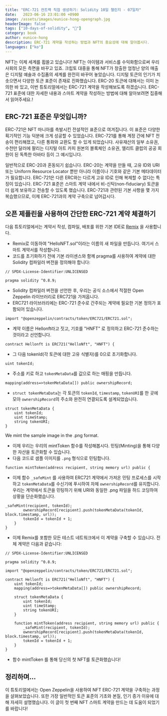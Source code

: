 ```yaml
---
title: "ERC-721 컨트랙 직접 생성하기: Solidity 10일 챌린지 - 07일차"
date:   2023-06-16 23:01:00 +0900
image: /assets/images/eunice-hong-opengraph.jpg
headerImage: false
tags: ["10-days-of-solidity", "🌿"]
category: book
author: eunice-hong
description: ERC-721 계약을 작성하는 방법과 NFT의 중요성에 대해 알아봅시다.
languages: ["ko"]
---
```


NFT는 이제 세계를 휩쓸고 있습니다!
NFT는 아이템과 서비스를 수익화함으로써 우리 사회의 모든 측면을 바꾸고 있죠.
크립토 대중을 통해 NFT가 창출한 엄청난 양의 매출은 디지털 예술과 수집품의 세계를 완전히 바꾸어 놓았습니다. 
디지털 토큰의 인기가 치솟으면서 다양한 토큰 표준이 존재로 진화했습니다. 
ERC-20 토큰에 대해서는 이미 논의한 바 있고, 이번 튜토리얼에서는 ERC-721 계약을 작성해보도록 하겠습니다. 
ERC-721 표준에 대한 자세한 내용과 스마트 계약을 작성하는 방법에 대해 알아보려면 집중해서 읽어주세요.!

## ERC-721 표준은 무엇입니까?

ERC-721은 NFT 마니아를 촉발시킨 전설적인 표준으로 여겨집니다.
이 표준은 다양한 획기적인 기능 덕분에 크게 성공할 수 있었습니다.
ERC-721를 통해 계정 간에 NFT 전송이 편리해졌고, 다른 통화와 교환도 할 수 있게 되었습니다. 
사유재산의 일부 소유권, 수천만 달러에 팔리는 디지털 아트 카피 원본의 블록체인 소유권, 
엘리트 클럽의 공공 회원이 된 독특한 아바타 등이 그 예시입니다.

일반적으로 ERC-20과 혼동되기 쉽습니다.
ERC-20는 계약을 만들 때, 고유 ID와 URI 또는 Uniform Resource Locator 뿐만 아니라 이름이나 기호와 같은 기본 메타데이터가 필요합니다. 
ERC-721은 다른 ERC와는 다르게 고유 ID로 인해 복제할 수 없다는 특징이 있습니다. 
ERC-721 표준은 스마트 계약 내에서 비-신탁(non-fiduciary) 토큰을 더 쉽게 보유하고 전송할 수 있도록 했습니다. 
ERC-721과 관련된 기본 사항을 몇 가지 복습했으므로, 이제 ERC-721과의 계약 구축으로 넘어갑시다.

## 오픈 제플린을 사용하여 간단한 ERC-721 계약 체결하기

다음 튜토리얼에서는 계약서 작성, 컴파일, 배포를 위한 기본 IDE로 [Remix][remix] 을 사용합니다.

- Remix로 이동하여 "HelloNFT.sol"이라는 이름의 새 파일을 만듭니다. 여기서 스마트 계약서를 작성합니다.
- 코드를 초기화하기 전에 기본 라이센스와 함께 pragma를 사용하여 계약에 대한 Solidity 컴파일러 버전을 정의해야 합니다:

```solidity
// SPDX-License-Identifier:UNLICENSED

pragma solidity ^0.8.9;
```

- Solidity 컴파일러 버전을 선언한 후, 우리는 공식 소스에서 적절한 Open Zeppelin 라이브러리로 ERC721을 가져옵니다.
- ERC721 라이브러리에는 ERC-721 준수로 간주되는 계약에 필요한 기본 정의가 포함되어 있습니다.

```solidity
import "@openzeppelin/contracts/token/ERC721/ERC721.sol";
```

- 계약 이름은 Hellonft라고 짓고, 기호를 "HNFT" 로 정의하고 ERC-721 준수하는 것이라고 선언합니다.

```solidity
contract Hellonft is ERC721("HelloNft", "HNFT") {
```

- 그 다음 tokenId(각 토큰에 대한 고유 식별자)를 0으로 초기화합니다.

```solidity
uint tokenId;
```

- 주소를 키로 하고 `tokenMetaData`를 값으로 하는 매핑을 만듭니다.

```solidity
mapping(address=>tokenMetaData[]) public ownershipRecord;
```
- `struct tokenMetaData`는 각 토큰의 `tokenId`, `timestamp`, `tokenURI`를 한 곳에 모아 
  `ownershipRecord`의 주소와 완전히 연결되도록 설계되었습니다.

```solidity
struct tokenMetaData {
	uint tokenId;
	uint timeStamp;
	string tokenURI;
}
```
We mint the sample image in the .png format.
- 이제 우리는 우리의 mintToken 함수를 작성해봅시다. 민팅(Minting)을 통해 다양한 자산을 토큰화할 수 있습니다. 
- 다음 코드로 샘플 이미지를 `.png` 형식으로 민팅합니다.

```solidity
function mintToken(address recipient, string memory url) public {
```

- 이제 함수 `_safeMint` 를 사용하여 ERC721 계약에서 가져온 민팅 프로세스를 시작하고 
  `tokenMetaData`를 수신기에 푸시하여 자체 `ownershipRecord`를 유지합니다. 
  우리는 계약에서 토큰을 민팅하기 위해 URI와 동일한 .png 파일을 하드 코딩하여 상황을 단순화했습니다.

```solidity
_safeMint(recipient, tokenId);
        ownershipRecord[recipient].push(tokenMetaData(tokenId, block.timestamp, url));
        tokenId = tokenId + 1;
    }
}
```

- 이제 Remix를 포함한 모든 테스트 네트워크에서 이 계약을 구축할 수 있습니다. 전체 계약은 다음과 같습니다:

```solidity
// SPDX-License-Identifier:UNLICENSED

pragma solidity ^0.8.9;

import "@openzeppelin/contracts/token/ERC721/ERC721.sol";

contract Hellonft is ERC721("HelloNft", "HNFT") {
    uint tokenId;
    mapping(address=>tokenMetaData[]) public ownershipRecord;

    struct tokenMetaData {
        uint tokenId;
        uint timeStamp;
        string tokenURI;
    }

    function mintToken(address recipient, string memory url) public {
        _safeMint(recipient, tokenId);
        ownershipRecord[recipient].push(tokenMetaData(tokenId, block.timestamp, url));
        tokenId = tokenId + 1;
    }
}
```
 
- 함수 mintToken 를 통해 당신의 첫 NFT를 토큰화했습니다!

## 정리하며...

이 튜토리얼에서는 Open Zeppelin을 사용하여 NFT ERC-721 계약을 구축하는 과정을 살펴보았습니다. 
또한 가장 일반적인 토큰 표준의 기초와 본질, 인기 증가 이유에 대해 자세히 설명했습니다. 
이 글이 첫 번째 NFT 스마트 계약을 만드는 데 도움이 되었기를 바랍니다!

[remix]: https://remix.ethereum.org/